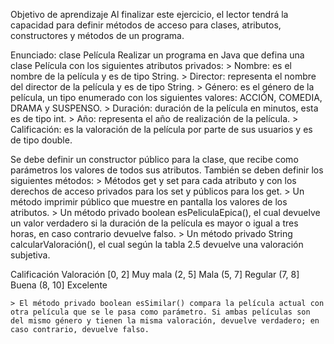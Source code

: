 Objetivo de aprendizaje
Al finalizar este ejercicio, el lector tendrá la capacidad para definir métodos     de acceso para clases, atributos, constructores y métodos de un programa.

Enunciado: clase Película
Realizar un programa en Java que defina una clase Película con los siguientes atributos privados:
    > Nombre: es el nombre de la película y es de tipo String.
    > Director: representa el nombre del director de la película y es de tipo String.
    > Género: es el género de la película, un tipo enumerado con los siguientes valores: ACCIÓN, COMEDIA, DRAMA y SUSPENSO.
    > Duración: duración de la película en minutos, esta es de tipo int.
    > Año: representa el año de realización de la película.
    > Calificación: es la valoración de la película por parte de sus usuarios y es de tipo double.

Se debe definir un constructor público para la clase, que recibe como parámetros los valores de todos sus atributos. También se deben definir los siguientes métodos:
    > Métodos get y set para cada atributo y con los derechos de acceso privados para los set y públicos para los get.
    > Un método imprimir público que muestre en pantalla los valores de los atributos.
    > Un método privado boolean esPeliculaEpica(), el cual devuelve un valor verdadero si la duración de la película es mayor o igual a tres horas, en caso contrario devuelve falso.
    > Un método privado String calcularValoración(), el cual según la tabla 2.5 devuelve una valoración subjetiva.

Calificación    Valoración
[0, 2]          Muy mala 
(2, 5]          Mala 
(5, 7]          Regular
(7, 8]          Buena
(8, 10]         Excelente

    > El método privado boolean esSimilar() compara la película actual con otra película que se le pasa como parámetro. Si ambas películas son del mismo género y tienen la misma valoración, devuelve verdadero; en caso contrario, devuelve falso.